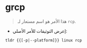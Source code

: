 # grcp

> هذا الأمر هو اسم مستعار لـ `rcp`.

- إعرض التوثيقات للأمر الأصلي:

`tldr {{[-p|--platform]}} linux rcp`
